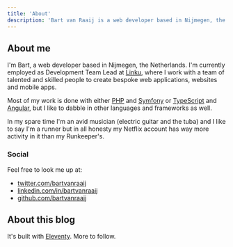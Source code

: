 ```yaml
---
title: 'About'
description: 'Bart van Raaij is a web developer based in Nijmegen, the Netherlands.'
---
```

## About me
I'm Bart, a web developer based in Nijmegen, the Netherlands. I'm currently employed as Development
Team Lead at [Linku](https://linku.nl), where I work with a team of talented and skilled people to
create bespoke web applications, websites and mobile apps.

Most of my work is done with either [PHP](https://www.php.net/) and [Symfony](https://symfony.com/)
or [TypeScript](https://www.typescriptlang.org/) and [Angular](https://angular.io/), but I like to
dabble in other languages and frameworks as well.

In my spare time I'm an avid musician (electric guitar and the tuba) and I like to say I'm a runner
but in all honesty my Netflix account has way more activity in it than my Runkeeper's.

### Social
Feel free to look me up at:
- [twitter.com/bartvanraaij](https://twitter.com/bartvanraaij)
- [linkedin.com/in/bartvanraaij](https://www.linkedin.com/in/bartvanraaij/)
- [github.com/bartvanraaij](https://github.com/bartvanraaij/)

## About this blog
It's built with
[Eleventy](https://www.11ty.dev). More to follow.
